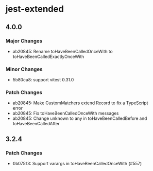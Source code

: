 # jest-extended

## 4.0.0

### Major Changes

- ab20845: Rename toHaveBeenCalledOnceWith to toHaveBeenCalledExactlyOnceWith

### Minor Changes

- 5b80ca8: support vitest 0.31.0

### Patch Changes

- ab20845: Make CustomMatchers extend Record to fix a TypeScript error
- ab20845: Fix toHaveBeenCalledOnceWith messages
- ab20845: Change unknown to any in toHaveBeenCalledBefore and toHaveBeenCalledAfter

## 3.2.4

### Patch Changes

- 0b07513: Support varargs in toHaveBeenCalledOnceWith (#557)
